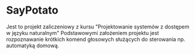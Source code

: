 # SayPotato
Jest to projekt zaliczeniowy z kursu "Projektowanie systemów z dostępem w języku naturalnym"
Podstawowymi założeniem projektu jest rozpoznawanie krótkich komend głosowych służących do sterowania np. automatyką domową.
